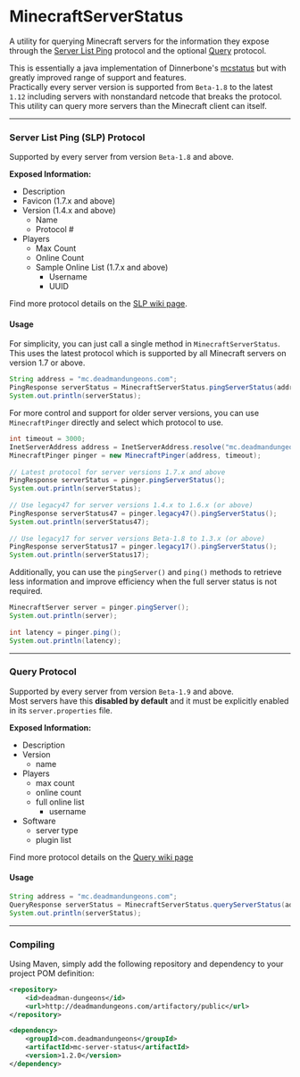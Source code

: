 # MinecraftServerStatus

A utility for querying Minecraft servers for the information they expose through the [Server List Ping](http://wiki.vg/Server_List_Ping) protocol and the optional [Query](http://wiki.vg/Query) protocol.

This is essentially a java implementation of Dinnerbone's [mcstatus](https://github.com/Dinnerbone/mcstatus) but with greatly improved range of support and features.  
Practically every server version is supported from `Beta-1.8` to the latest `1.12` including servers with nonstandard netcode that breaks the protocol.  This utility can query more servers than the Minecraft client can itself.

---

### Server List Ping (SLP) Protocol

Supported by every server from version `Beta-1.8` and above.

**Exposed Information:**
- Description
- Favicon (1.7.x and above)
- Version (1.4.x and above)
  - Name
  - Protocol #
- Players
  - Max Count
  - Online Count
  - Sample Online List (1.7.x and above)
    - Username
    - UUID

Find more protocol details on the [SLP wiki page](http://wiki.vg/Server_List_Ping).

#### Usage

For simplicity, you can just call a single method in `MinecraftServerStatus`.  
This uses the latest protocol which is supported by all Minecraft servers on version 1.7 or above.
```java
String address = "mc.deadmandungeons.com";
PingResponse serverStatus = MinecraftServerStatus.pingServerStatus(address);
System.out.println(serverStatus);
```

For more control and support for older server versions, you can use `MinecraftPinger` directly and select which protocol to use.

```java
int timeout = 3000;
InetServerAddress address = InetServerAddress.resolve("mc.deadmandungeons.com");
MinecraftPinger pinger = new MinecraftPinger(address, timeout);
 
// Latest protocol for server versions 1.7.x and above
PingResponse serverStatus = pinger.pingServerStatus();
System.out.println(serverStatus);
 
// Use legacy47 for server versions 1.4.x to 1.6.x (or above)
PingResponse serverStatus47 = pinger.legacy47().pingServerStatus();
System.out.println(serverStatus47);
 
// Use legacy17 for server versions Beta-1.8 to 1.3.x (or above)
PingResponse serverStatus17 = pinger.legacy17().pingServerStatus();
System.out.println(serverStatus17);
```

Additionally, you can use the `pingServer()` and `ping()` methods to retrieve less information and improve efficiency when the full server status is not required.
```java
MinecraftServer server = pinger.pingServer();
System.out.println(server);
 
int latency = pinger.ping();
System.out.println(latency);
```

---

### Query Protocol
Supported by every server from version `Beta-1.9` and above.  
Most servers have this **disabled by default** and it must be explicitly enabled in its `server.properties` file.

**Exposed Information:**
- Description
- Version
  - name
- Players
  - max count
  - online count
  - full online list
    - username
- Software
  - server type
  - plugin list

Find more protocol details on the [Query wiki page](http://wiki.vg/Query)

#### Usage

```java
String address = "mc.deadmandungeons.com";
QueryResponse serverStatus = MinecraftServerStatus.queryServerStatus(address);
System.out.println(serverStatus);
```

---

### Compiling

Using Maven, simply add the following repository and dependency to your project POM definition:
```xml
<repository>
    <id>deadman-dungeons</id>
    <url>http://deadmandungeons.com/artifactory/public</url>
</repository>
```
```xml
<dependency>
    <groupId>com.deadmandungeons</groupId>
    <artifactId>mc-server-status</artifactId>
    <version>1.2.0</version>
</dependency>
```
